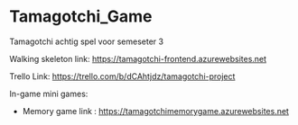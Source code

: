 # Tamagotchi_Game
Tamagotchi achtig spel voor semeseter 3

Walking skeleton link: https://tamagotchi-frontend.azurewebsites.net

Trello Link: https://trello.com/b/dCAhtjdz/tamagotchi-project


In-game mini games:

- Memory game link : https://tamagotchimemorygame.azurewebsites.net 
